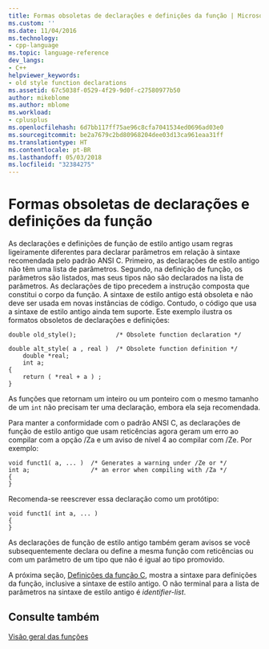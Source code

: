 ```yaml
---
title: Formas obsoletas de declarações e definições da função | Microsoft Docs
ms.custom: ''
ms.date: 11/04/2016
ms.technology:
- cpp-language
ms.topic: language-reference
dev_langs:
- C++
helpviewer_keywords:
- old style function declarations
ms.assetid: 67c5038f-0529-4f29-9d0f-c27580977b50
author: mikeblome
ms.author: mblome
ms.workload:
- cplusplus
ms.openlocfilehash: 6d7bb117ff75ae96c8cfa7041534ed0696ad03e0
ms.sourcegitcommit: be2a7679c2bd80968204dee03d13ca961eaa31ff
ms.translationtype: HT
ms.contentlocale: pt-BR
ms.lasthandoff: 05/03/2018
ms.locfileid: "32384275"
---
```

# <a name="obsolete-forms-of-function-declarations-and-definitions"></a>Formas obsoletas de declarações e definições da função
As declarações e definições de função de estilo antigo usam regras ligeiramente diferentes para declarar parâmetros em relação à sintaxe recomendada pelo padrão ANSI C. Primeiro, as declarações de estilo antigo não têm uma lista de parâmetros. Segundo, na definição de função, os parâmetros são listados, mas seus tipos não são declarados na lista de parâmetros. As declarações de tipo precedem a instrução composta que constitui o corpo da função. A sintaxe de estilo antigo está obsoleta e não deve ser usada em novas instâncias de código. Contudo, o código que usa a sintaxe de estilo antigo ainda tem suporte. Este exemplo ilustra os formatos obsoletos de declarações e definições:  
  
```  
double old_style();           /* Obsolete function declaration */  
  
double alt_style( a , real )  /* Obsolete function definition */  
    double *real;   
    int a;   
{  
    return ( *real + a ) ;  
}  
```  
  
 As funções que retornam um inteiro ou um ponteiro com o mesmo tamanho de um `int` não precisam ter uma declaração, embora ela seja recomendada.  
  
 Para manter a conformidade com o padrão ANSI C, as declarações de função de estilo antigo que usam reticências agora geram um erro ao compilar com a opção /Za e um aviso de nível 4 ao compilar com /Ze. Por exemplo:  
  
```  
void funct1( a, ... )  /* Generates a warning under /Ze or */  
int a;                 /* an error when compiling with /Za */  
{  
}  
```  
  
 Recomenda-se reescrever essa declaração como um protótipo:  
  
```  
void funct1( int a, ... )  
{  
}  
```  
  
 As declarações de função de estilo antigo também geram avisos se você subsequentemente declara ou define a mesma função com reticências ou com um parâmetro de um tipo que não é igual ao tipo promovido.  
  
 A próxima seção, [Definições da função C](../c-language/c-function-definitions.md), mostra a sintaxe para definições da função, inclusive a sintaxe de estilo antigo. O não terminal para a lista de parâmetros na sintaxe de estilo antigo é *identifier-list*.  
  
## <a name="see-also"></a>Consulte também  
 [Visão geral das funções](../c-language/overview-of-functions.md)